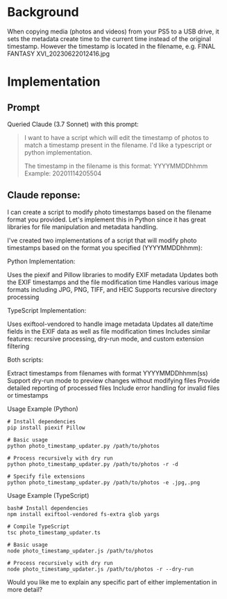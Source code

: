 # Background

When copying media (photos and videos) from your PS5 to a USB drive, it sets the metadata create time to the current time instead of the original timestamp. However the timestamp is located in the filename, e.g. FINAL FANTASY XVI_20230622012416.jpg

# Implementation

## Prompt

Queried Claude (3.7 Sonnet) with this prompt:

> I want to have a script which will edit the timestamp of photos to match a timestamp present in the filename. I'd like a typescript or python implementation. 
> 
> The timestamp in the filename is this format: YYYYMMDDhhmm Example: 20201114205504


## Claude reponse:


I can create a script to modify photo timestamps based on the filename format you provided. Let's implement this in Python since it has great libraries for file manipulation and metadata handling.

I've created two implementations of a script that will modify photo timestamps based on the format you specified (YYYYMMDDhhmm):

Python Implementation:

Uses the piexif and Pillow libraries to modify EXIF metadata
Updates both the EXIF timestamps and the file modification time
Handles various image formats including JPG, PNG, TIFF, and HEIC
Supports recursive directory processing


TypeScript Implementation:

Uses exiftool-vendored to handle image metadata
Updates all date/time fields in the EXIF data as well as file modification times
Includes similar features: recursive processing, dry-run mode, and custom extension filtering



Both scripts:

Extract timestamps from filenames with format YYYYMMDDhhmm(ss)
Support dry-run mode to preview changes without modifying files
Provide detailed reporting of processed files
Include error handling for invalid files or timestamps

Usage Example (Python)
```
# Install dependencies
pip install piexif Pillow

# Basic usage
python photo_timestamp_updater.py /path/to/photos

# Process recursively with dry run
python photo_timestamp_updater.py /path/to/photos -r -d

# Specify file extensions
python photo_timestamp_updater.py /path/to/photos -e .jpg,.png
```

Usage Example (TypeScript)
```
bash# Install dependencies
npm install exiftool-vendored fs-extra glob yargs

# Compile TypeScript
tsc photo_timestamp_updater.ts

# Basic usage
node photo_timestamp_updater.js /path/to/photos

# Process recursively with dry run
node photo_timestamp_updater.js /path/to/photos -r --dry-run
```

Would you like me to explain any specific part of either implementation in more detail?
